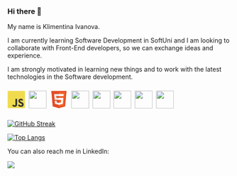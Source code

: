 ### Hi there 👋

My name is Klimentina Ivanova.

I am currently learning Software Development in SoftUni and I am looking to collaborate with Front-End developers, so we can exchange ideas and experience. 

I am strongly motivated in learning new things and to work with the latest technologies in the Software development.

  



###
<div>
  <img src="https://github.com/devicons/devicon/blob/master/icons/javascript/javascript-original.svg" title="JavaScript" alt="JavaScript" width="40" height="40"/>&nbsp;
  <img src="https://cdn.iconscout.com/icon/free/png-256/react-1-282599.png?f=webp&w=256" width="40" height="40"/>&nbsp;
    <img src="https://github.com/devicons/devicon/blob/master/icons/html5/html5-original.svg" title="HTML5" alt="HTML" width="40" height="40"/>&nbsp;
  <img src="https://upload.wikimedia.org/wikipedia/commons/thumb/d/d5/CSS3_logo_and_wordmark.svg/1200px-CSS3_logo_and_wordmark.svg.png" width="40" height="40"/>&nbsp;
 <img src="https://user-images.githubusercontent.com/106020043/171054023-c8c164fc-7005-484c-9d16-6c728d459a8d.png"width="40" height="40"/>&nbsp;
  <img src="https://www.shutterstock.com/image-vector/padlock-https-logo-editable-vector-260nw-2129781260.jpg"width="40" height="40"/>&nbsp;
  <img src="https://logowik.com/content/uploads/images/firebase.jpg"width="40" height="40"/>&nbsp;
  <img src="https://findlogovector.com/wp-content/uploads/2022/04/mongodb-logo-vector-2022.png"width="40" height="40"/>&nbsp;
  </div>

###

[![GitHub Streak](http://github-readme-streak-stats.herokuapp.com?user=KlimentinaIvanova&theme=hacker&date_format=j%2Fn%5B%2FY%5D)](https://git.io/streak-stats)


[![Top Langs](https://github-readme-stats.vercel.app/api/top-langs/?username=KlimentinaIvanova&layout=compact&theme=vision-friendly-dark)](https://github.com/anuraghazra/github-readme-stats)

You can also reach me in LinkedIn:
<div id="badges">
  <a href="https://www.linkedin.com/in/klimentina-ivanova-493787142"/>
  <img src='https://img.shields.io/badge/-LinkedIn-blue?logo=linkedin&logoColor=white'/>
   </a>
  </div>
